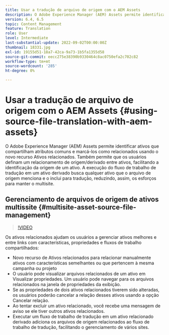 ```yaml
---
title: Usar a tradução de arquivo de origem com o AEM Assets
description: O Adobe Experience Manager (AEM) Assets permite identificar ativos que compartilham atributos comuns e marcá-los como relacionados usando o novo recurso Ativos relacionados. Também permite que os usuários definam um relacionamento de origem/derivado entre ativos, facilitando a identificação da origem de um ativo. A execução do fluxo de trabalho de tradução em um ativo derivado busca qualquer ativo que o arquivo de origem menciona e o inclui para tradução, reduzindo, assim, os esforços para manter o multisite.
version: 6.4, 6.5
topic: Content Management
feature: Translation
role: User
level: Intermediate
last-substantial-update: 2022-09-02T00:00:00Z
thumbnail: 18331.jpg
exl-id: 19155d51-18a7-42ca-9a73-1b5fa1355d58
source-git-commit: eecc275e38390b9330464c8ac0750efa2c702c82
workflow-type: tm+mt
source-wordcount: '285'
ht-degree: 0%

---
```


# Usar a tradução de arquivo de origem com o AEM Assets {#using-source-file-translation-with-aem-assets}

O Adobe Experience Manager (AEM) Assets permite identificar ativos que compartilham atributos comuns e marcá-los como relacionados usando o novo recurso Ativos relacionados. Também permite que os usuários definam um relacionamento de origem/derivado entre ativos, facilitando a identificação da origem de um ativo. A execução do fluxo de trabalho de tradução em um ativo derivado busca qualquer ativo que o arquivo de origem menciona e o inclui para tradução, reduzindo, assim, os esforços para manter o multisite.

## Gerenciamento de arquivos de origem de ativos multissite {#multisite-asset-source-file-management}

>[!VIDEO](https://video.tv.adobe.com/v/18331?quality=12&learn=on)

Os ativos relacionados ajudam os usuários a gerenciar ativos melhores e entre links com características, propriedades e fluxos de trabalho compartilhados:

* Novo recurso de Ativos relacionados para relacionar manualmente ativos com características semelhantes ou que pertencem à mesma campanha ou projeto
* O usuário pode visualizar arquivos relacionados de um ativo em Visualizar propriedades. Um usuário pode navegar para os arquivos relacionados na janela de propriedades da exibição.
* Se as propriedades de dois ativos relacionados tiverem sido alteradas, os usuários poderão cancelar a relação desses ativos usando a opção Cancelar relação.
* Ao tentar excluir um ativo relacionado, você recebe uma mensagem de aviso se ele tiver outros ativos relacionados.
* Executar um fluxo de trabalho de tradução em um ativo relacionado derivado adiciona os arquivos de origem relacionados ao fluxo de trabalho de tradução, facilitando o gerenciamento de vários sites.
